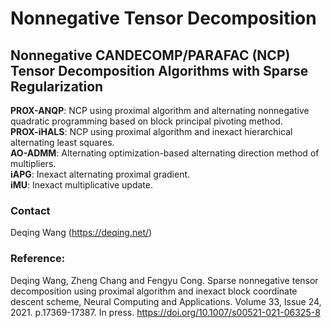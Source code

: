 # Nonnegative Tensor Decomposition
## Nonnegative CANDECOMP/PARAFAC (NCP) Tensor Decomposition Algorithms with Sparse Regularization

**PROX-ANQP**: NCP using proximal algorithm and alternating nonnegative quadratic programming based on block principal pivoting method.  
**PROX-iHALS**: NCP using proximal algorithm and inexact hierarchical alternating least squares.  
**AO-ADMM**: Alternating optimization-based alternating direction method of multipliers.  
**iAPG**: Inexact alternating proximal gradient.  
**iMU**: Inexact multiplicative update.  

### Contact
Deqing Wang (https://deqing.net/)

### Reference:
Deqing Wang, Zheng Chang and Fengyu Cong. Sparse nonnegative tensor decomposition using proximal algorithm and inexact block coordinate descent scheme, Neural Computing and Applications. Volume 33, Issue 24, 2021. p.17369-17387. In press. https://doi.org/10.1007/s00521-021-06325-8

